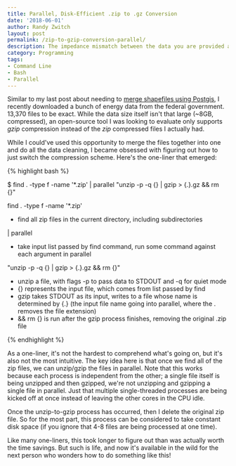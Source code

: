 ```yaml
---
title: Parallel, Disk-Efficient .zip to .gz Conversion
date: '2018-06-01'
author: Randy Zwitch
layout: post
permalink: /zip-to-gzip-conversion-parallel/
description: The impedance mismatch between the data you are provided and the format you need occurs almost 100% when downloading government data. Here's how to efficiently switch from .zip to .gz compression.
category: Programming
tags:
- Command Line
- Bash
- Parallel
---
```


Similar to my last post about needing to [merge shapefiles using Postgis](https://randyzwitch.com/bulk-loading-postgis/), I recently downloaded a bunch of energy data from the federal government. 13,370 files to be exact. While the data size itself isn't that large (~8GB, compressed), an open-source tool I was looking to evaluate only supports _gzip_ compression instead of the _zip_ compressed files I actually had.

While I could've used this opportunity to merge the files together into one and do all the data cleaning, I became obsessed with figuring out how to just switch the compression scheme. Here's the one-liner that emerged:

{% highlight bash %}

$ find . -type f -name '*.zip' | parallel "unzip -p -q {} | gzip > {.}.gz && rm {}"

find . -type f -name '*.zip'
  - find all zip files in the current directory, including subdirectories

| parallel
  - take input list passed by find command, run some command against each argument in parallel

"unzip -p -q {} | gzip > {.}.gz && rm {}"
  - unzip a file, with flags -p to pass data to STDOUT and -q for quiet mode
  - {} represents the input file, which comes from list passed by find
  - gzip takes STDOUT as its input, writes to a file whose name is determined by {.}
    (the input file name going into parallel, where the . removes the file extension)
  - && rm {} is run after the gzip process finishes, removing the original .zip file

{% endhighlight %}

As a one-liner, it's not the hardest to comprehend what's going on, but it's also not the most intuitive. The key idea here is that once we find all of the zip files, we can unzip/gzip the files in parallel. Note that this works because each process is independent from the other; a single file itself is being unzipped and then gzipped, we're not unzipping and gzipping a single file in parallel. Just that multiple single-threaded processes are being kicked off at once instead of leaving the other cores in the CPU idle.

Once the unzip-to-gzip process has occurred, then I delete the original zip file. So for the most part, this process can be considered to take constant disk space (if you ignore that 4-8 files are being processed at one time).

Like many one-liners, this took longer to figure out than was actually worth the time savings. But such is life, and now it's available in the wild for the next person who wonders how to do something like this!
